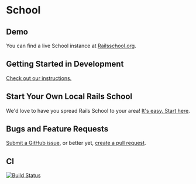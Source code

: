 School
======

Demo
----

You can find a live School instance at [Railsschool.org](//www.railsschool.org).

Getting Started in Development
----

[Check out our instructions.](https://github.com/rails-school/school/blob/master/CONTRIBUTING.md)

Start Your Own Local Rails School
---

We'd love to have you spread Rails School to your area! [It's easy. Start here](https://github.com/rails-school/school/blob/master/STARTING_A_LOCAL_SCHOOL.md).

Bugs and Feature Requests
---

[Submit a GitHub issue](https://github.com/rails-school/school/issues/new), or better yet, [create a pull request](https://github.com/rails-school/school/CONTRIBUTING.md).

CI
--

[![Build Status](https://secure.travis-ci.org/rails-school/school.png?branch=master)](http://travis-ci.org/rails-school/school)
